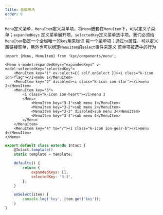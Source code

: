 ```yaml
---
title: 基础用法
order: 0
---
```


`Menu`定义菜单，`MenuItem`定义菜单项，将`Menu`嵌套在`MenuItem`下，可以定义子菜单；`expandedKeys`
定义菜单展开项，`selectedKey`定义菜单选中项。我们必须给`MenuItem`指定一个全局唯一的`key`用来标识
每一个菜单项；通过`to`属性，可以定义超链接菜单，另外也可以绑定`MenuItem`的`select`事件来定义
菜单项被选中的行为

```vdt
import {Menu, MenuItem} from 'kpc/components/menu';

<Menu v-model:expandedKeys="expandedKeys" v-model:selectedKey="selectedKey">
    <MenuItem key="1" ev-select={{ self.onSelect }}><i class="k-icon ion-flag"></i>menu 1</MenuItem>
    <MenuItem key="2" disabled><i class="k-icon ion-star"></i>menu 2</MenuItem>
    <MenuItem key="3">
        <i class="k-icon ion-heart"></i>menu 3
        <Menu>
            <MenuItem key="3-1">sub menu 1</MenuItem>
            <MenuItem key="3-2">sub menu 2</MenuItem>
            <MenuItem key="3-3" disabled>sub menu 3</MenuItem>
            <MenuItem key="3-4">sub menu 4</MenuItem>
        </Menu>
    </MenuItem>
    <MenuItem key="4" to="/"><i class="k-icon ion-gear-b"></i>menu 4</MenuItem>
</Menu>
```

```js
export default class extends Intact {
    @Intact.template()
    static template = template;

    defaults() {
        return {
            expandedKeys: [],
            selectedKey: '3-1',
        };
    }

    onSelect(item) {
        console.log('key', item.get('key'));
    }
}
```
